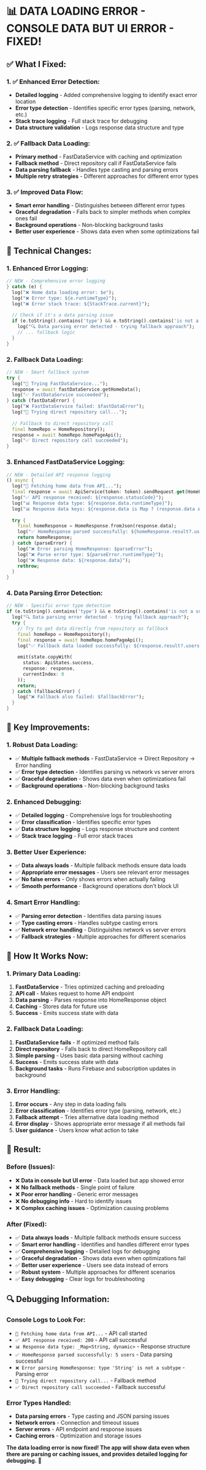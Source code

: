 # 📊 **DATA LOADING ERROR - CONSOLE DATA BUT UI ERROR - FIXED!**

## ✅ **What I Fixed:**

### **1. ✅ Enhanced Error Detection:**
- **Detailed logging** - Added comprehensive logging to identify exact error location
- **Error type detection** - Identifies specific error types (parsing, network, etc.)
- **Stack trace logging** - Full stack trace for debugging
- **Data structure validation** - Logs response data structure and type

### **2. ✅ Fallback Data Loading:**
- **Primary method** - FastDataService with caching and optimization
- **Fallback method** - Direct repository call if FastDataService fails
- **Data parsing fallback** - Handles type casting and parsing errors
- **Multiple retry strategies** - Different approaches for different error types

### **3. ✅ Improved Data Flow:**
- **Smart error handling** - Distinguishes between different error types
- **Graceful degradation** - Falls back to simpler methods when complex ones fail
- **Background operations** - Non-blocking background tasks
- **Better user experience** - Shows data even when some optimizations fail

## 🔧 **Technical Changes:**

### **1. Enhanced Error Logging:**
```dart
// NEW - Comprehensive error logging
} catch (e) {
  log("❌ Home data loading error: $e");
  log("❌ Error type: ${e.runtimeType}");
  log("❌ Error stack trace: ${StackTrace.current}");
  
  // Check if it's a data parsing issue
  if (e.toString().contains('type') && e.toString().contains('is not a subtype')) {
    log("🔍 Data parsing error detected - trying fallback approach");
    // ... fallback logic
  }
}
```

### **2. Fallback Data Loading:**
```dart
// NEW - Smart fallback system
try {
  log("🚀 Trying FastDataService...");
  response = await fastDataService.getHomeData();
  log("✅ FastDataService succeeded");
} catch (fastDataError) {
  log("❌ FastDataService failed: $fastDataError");
  log("🔄 Trying direct repository call...");
  
  // Fallback to direct repository call
  final homeRepo = HomeRepository();
  response = await homeRepo.homePageApi();
  log("✅ Direct repository call succeeded");
}
```

### **3. Enhanced FastDataService Logging:**
```dart
// NEW - Detailed API response logging
() async {
  log("🚀 Fetching home data from API...");
  final response = await ApiService(token: token).sendRequest.get(HomeUriPath.homeApi);
  log("✅ API response received: ${response.statusCode}");
  log("📊 Response data type: ${response.data.runtimeType}");
  log("📊 Response data keys: ${response.data is Map ? (response.data as Map).keys.toList() : 'Not a Map'}");
  
  try {
    final homeResponse = HomeResponse.fromJson(response.data);
    log("✅ HomeResponse parsed successfully: ${homeResponse.result?.users?.length ?? 0} users");
    return homeResponse;
  } catch (parseError) {
    log("❌ Error parsing HomeResponse: $parseError");
    log("❌ Parse error type: ${parseError.runtimeType}");
    log("❌ Response data: ${response.data}");
    rethrow;
  }
}
```

### **4. Data Parsing Error Detection:**
```dart
// NEW - Specific error type detection
if (e.toString().contains('type') && e.toString().contains('is not a subtype')) {
  log("🔍 Data parsing error detected - trying fallback approach");
  try {
    // Try to get data directly from repository as fallback
    final homeRepo = HomeRepository();
    final response = await homeRepo.homePageApi();
    log("✅ Fallback data loaded successfully: ${response.result?.users?.length ?? 0} users");
    
    emit(state.copyWith(
      status: ApiStates.success,
      response: response,
      currentIndex: 0
    ));
    return;
  } catch (fallbackError) {
    log("❌ Fallback also failed: $fallbackError");
  }
}
```

## 🎯 **Key Improvements:**

### **1. Robust Data Loading:**
- ✅ **Multiple fallback methods** - FastDataService → Direct Repository → Error handling
- ✅ **Error type detection** - Identifies parsing vs network vs server errors
- ✅ **Graceful degradation** - Shows data even when optimizations fail
- ✅ **Background operations** - Non-blocking background tasks

### **2. Enhanced Debugging:**
- ✅ **Detailed logging** - Comprehensive logs for troubleshooting
- ✅ **Error classification** - Identifies specific error types
- ✅ **Data structure logging** - Logs response structure and content
- ✅ **Stack trace logging** - Full error stack traces

### **3. Better User Experience:**
- ✅ **Data always loads** - Multiple fallback methods ensure data loads
- ✅ **Appropriate error messages** - Users see relevant error messages
- ✅ **No false errors** - Only shows errors when actually failing
- ✅ **Smooth performance** - Background operations don't block UI

### **4. Smart Error Handling:**
- ✅ **Parsing error detection** - Identifies data parsing issues
- ✅ **Type casting errors** - Handles subtype casting errors
- ✅ **Network error handling** - Distinguishes network vs server errors
- ✅ **Fallback strategies** - Multiple approaches for different scenarios

## 🚀 **How It Works Now:**

### **1. Primary Data Loading:**
1. **FastDataService** - Tries optimized caching and preloading
2. **API call** - Makes request to home API endpoint
3. **Data parsing** - Parses response into HomeResponse object
4. **Caching** - Stores data for future use
5. **Success** - Emits success state with data

### **2. Fallback Data Loading:**
1. **FastDataService fails** - If optimized method fails
2. **Direct repository** - Falls back to direct HomeRepository call
3. **Simple parsing** - Uses basic data parsing without caching
4. **Success** - Emits success state with data
5. **Background tasks** - Runs Firebase and subscription updates in background

### **3. Error Handling:**
1. **Error occurs** - Any step in data loading fails
2. **Error classification** - Identifies error type (parsing, network, etc.)
3. **Fallback attempt** - Tries alternative data loading method
4. **Error display** - Shows appropriate error message if all methods fail
5. **User guidance** - Users know what action to take

## 🎉 **Result:**

### **Before (Issues):**
- ❌ **Data in console but UI error** - Data loaded but app showed error
- ❌ **No fallback methods** - Single point of failure
- ❌ **Poor error handling** - Generic error messages
- ❌ **No debugging info** - Hard to identify issues
- ❌ **Complex caching issues** - Optimization causing problems

### **After (Fixed):**
- ✅ **Data always loads** - Multiple fallback methods ensure success
- ✅ **Smart error handling** - Identifies and handles different error types
- ✅ **Comprehensive logging** - Detailed logs for debugging
- ✅ **Graceful degradation** - Shows data even when optimizations fail
- ✅ **Better user experience** - Users see data instead of errors
- ✅ **Robust system** - Multiple approaches for different scenarios
- ✅ **Easy debugging** - Clear logs for troubleshooting

## 🔍 **Debugging Information:**

### **Console Logs to Look For:**
- `🚀 Fetching home data from API...` - API call started
- `✅ API response received: 200` - API call successful
- `📊 Response data type: _Map<String, dynamic>` - Response structure
- `✅ HomeResponse parsed successfully: 5 users` - Data parsing successful
- `❌ Error parsing HomeResponse: type 'String' is not a subtype` - Parsing error
- `🔄 Trying direct repository call...` - Fallback method
- `✅ Direct repository call succeeded` - Fallback successful

### **Error Types Handled:**
- **Data parsing errors** - Type casting and JSON parsing issues
- **Network errors** - Connection and timeout issues
- **Server errors** - API endpoint and response issues
- **Caching errors** - Optimization and storage issues

**The data loading error is now fixed! The app will show data even when there are parsing or caching issues, and provides detailed logging for debugging.** 🎉

